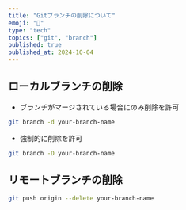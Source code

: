 ```yaml
---
title: "Gitブランチの削除について"
emoji: "🌿"
type: "tech"
topics: ["git", "branch"]
published: true
published_at: 2024-10-04
---
```


## ローカルブランチの削除

- ブランチがマージされている場合にのみ削除を許可

```bash
git branch -d your-branch-name
```

- 強制的に削除を許可

```bash
git branch -D your-branch-name
```

## リモートブランチの削除

```bash
git push origin --delete your-branch-name
```
